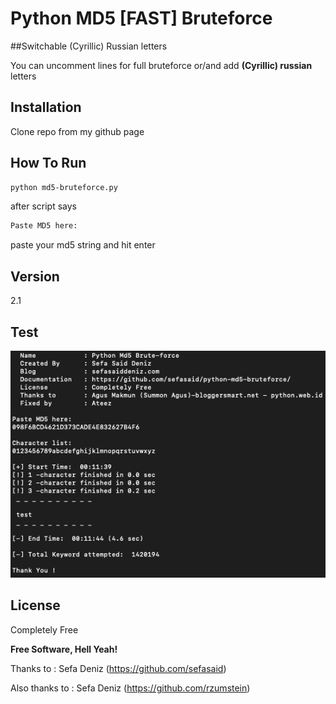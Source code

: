 # Python MD5 [FAST] Bruteforce 
##Switchable (Cyrillic) Russian letters

You can uncomment lines for full bruteforce or/and add **(Cyrillic) russian** letters


## Installation

Clone repo from my github page

## How To Run

```sh
python md5-bruteforce.py
```

after script says

```sh
Paste MD5 here:
```

paste your md5 string and hit enter

## Version

2.1


## Test

![Test Image](screen.png)

## License

Completely Free

**Free Software, Hell Yeah!**

 Thanks to       :  Sefa Deniz (<https://github.com/sefasaid>)
 
 Also thanks to  :  Sefa Deniz (<https://github.com/rzumstein>)

